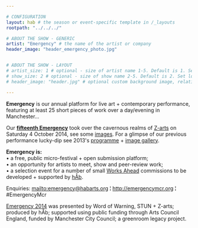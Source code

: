 ```yaml
---

# CONFIGURATION
layout: hab # the season or event-specific template in /_layouts
rootpath: "../../../"

# ABOUT THE SHOW - GENERIC
artist: "Emergency" # the name of the artist or company
header_image: "header_emergency_photo.jpg"   


# ABOUT THE SHOW - LAYOUT
# artist_size: 1 # optional - size of artist name 1-5. Default is 1. Set longer names to lower values
# show_size: 2 # optional - size of show name 2-5. Default is 2. Set longer names to lower values
# header_image: "header.jpg" # optional custom background image, relative to current page

---
```

**Emergency** is our annual platform for live art + contemporary performance, featuring at least 25 short pieces of work over a day/evening in Manchester…             
             
Our **[fifteenth Emergency](/archive/2014-emergency)** took over the cavernous realms of [Z-arts](http://www.z-arts.org/about-us/getting-here) on Saturday 4 October 2014, see some [images](/galleries/2014-emergency). For a glimpse of our previous performance lucky-dip see 2013's [programme](/archive/2013-emergency) + [image gallery](/galleries/2013-emergency).        
      
**Emergency is:**    
• a free, public micro-festival + open submission platform;   
• an opportunity for artists to meet, show and peer-review work;      
• a selection event for a number of small [Works Ahead](/hab/worksahead) commissions to be developed + supported by [hÅb](/hab).        
        
Enquiries: <mailto:emergency@habarts.org> ¦ <http://emergencymcr.org> ¦ #EmergencyMcr        
        
[Emergency 2014](/archive/2014-emergency) was presented by Word of Warning, STUN + Z-arts; produced by hÅb; supported using public funding through Arts Council England, funded by Manchester City Council; a greenroom legacy project.
